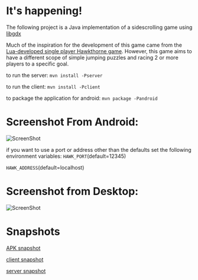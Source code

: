 It's happening!
==========

The following project is a Java implementation of a sidescrolling game using [libgdx](http://libgdx.badlogicgames.com/)

Much of the inspiration for the development of this game came from the [Lua-developed single player Hawkthorne game](https://github.com/hawkthorne/hawkthorne-journey). However, this game aims to have a different scope of simple jumping puzzles and racing 2 or more players to a specific goal.

to run the server:
`mvn install -Pserver`

to run the client:
`mvn install -Pclient`

to package the application for android:
`mvn package -Pandroid`

Screenshot From Android:
=========================
![ScreenShot](https://dl.dropboxusercontent.com/u/13978314/hawkthorne/clientServerSnapshots/resizedAndroid.png)

if you want to use a port or address other than the defaults set the following environment variables:
`HAWK_PORT`(default=12345)

`HAWK_ADDRESS`(default=localhost)


Screenshot from Desktop:
========================
![ScreenShot](https://dl.dropboxusercontent.com/u/13978314/hawkthorne/clientServerSnapshots/multi.png)


Snapshots
=========
[APK snapshot](https://dl.dropboxusercontent.com/u/13978314/hawkthorne/clientServerSnapshots/hawkthorneservices-android.apk)

[client snapshot](https://dl.dropboxusercontent.com/u/13978314/hawkthorne/clientServerSnapshots/hawkthorneservices-client-1.0.0-SNAPSHOT-jar-with-dependencies.jar)

[server snapshot](https://dl.dropboxusercontent.com/u/13978314/hawkthorne/clientServerSnapshots/hawkthorneservices-server-1.0.0-SNAPSHOT-jar-with-dependencies.jar)

